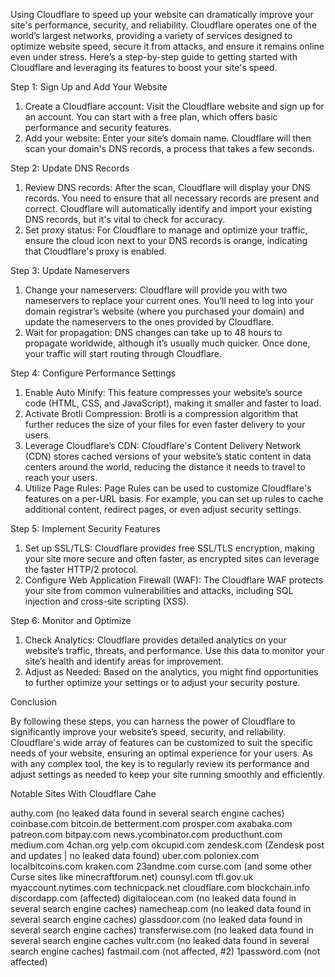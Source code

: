 Using Cloudflare to speed up your website can dramatically improve your site's performance, security, and reliability. Cloudflare operates one of the world’s largest networks, providing a variety of services designed to optimize website speed, secure it from attacks, and ensure it remains online even under stress. Here’s a step-by-step guide to getting started with Cloudflare and leveraging its features to boost your site's speed.

 Step 1: Sign Up and Add Your Website

1. Create a Cloudflare account: Visit the Cloudflare website and sign up for an account. You can start with a free plan, which offers basic performance and security features.
2. Add your website: Enter your site’s domain name. Cloudflare will then scan your domain's DNS records, a process that takes a few seconds.

 Step 2: Update DNS Records

1. Review DNS records: After the scan, Cloudflare will display your DNS records. You need to ensure that all necessary records are present and correct. Cloudflare will automatically identify and import your existing DNS records, but it's vital to check for accuracy.
2. Set proxy status: For Cloudflare to manage and optimize your traffic, ensure the cloud icon next to your DNS records is orange, indicating that Cloudflare's proxy is enabled.

 Step 3: Update Nameservers

1. Change your nameservers: Cloudflare will provide you with two nameservers to replace your current ones. You’ll need to log into your domain registrar’s website (where you purchased your domain) and update the nameservers to the ones provided by Cloudflare.
2. Wait for propagation: DNS changes can take up to 48 hours to propagate worldwide, although it’s usually much quicker. Once done, your traffic will start routing through Cloudflare.

 Step 4: Configure Performance Settings

1. Enable Auto Minify: This feature compresses your website’s source code (HTML, CSS, and JavaScript), making it smaller and faster to load.
2. Activate Brotli Compression: Brotli is a compression algorithm that further reduces the size of your files for even faster delivery to your users.
3. Leverage Cloudflare’s CDN: Cloudflare's Content Delivery Network (CDN) stores cached versions of your website’s static content in data centers around the world, reducing the distance it needs to travel to reach your users.
4. Utilize Page Rules: Page Rules can be used to customize Cloudflare's features on a per-URL basis. For example, you can set up rules to cache additional content, redirect pages, or even adjust security settings.

 Step 5: Implement Security Features

1. Set up SSL/TLS: Cloudflare provides free SSL/TLS encryption, making your site more secure and often faster, as encrypted sites can leverage the faster HTTP/2 protocol.
2. Configure Web Application Firewall (WAF): The Cloudflare WAF protects your site from common vulnerabilities and attacks, including SQL injection and cross-site scripting (XSS).

 Step 6: Monitor and Optimize

1. Check Analytics: Cloudflare provides detailed analytics on your website’s traffic, threats, and performance. Use this data to monitor your site’s health and identify areas for improvement.
2. Adjust as Needed: Based on the analytics, you might find opportunities to further optimize your settings or to adjust your security posture.

 Conclusion

By following these steps, you can harness the power of Cloudflare to significantly improve your website’s speed, security, and reliability. Cloudflare's wide array of features can be customized to suit the specific needs of your website, ensuring an optimal experience for your users. As with any complex tool, the key is to regularly review its performance and adjust settings as needed to keep your site running smoothly and efficiently.


Notable Sites With Cloudflare Cahe 

authy.com (no leaked data found in several search engine caches)
coinbase.com
bitcoin.de
betterment.com
prosper.com
axabaka.com
patreon.com
bitpay.com
news.ycombinator.com
producthunt.com
medium.com
4chan.org
yelp.com
okcupid.com
zendesk.com (Zendesk post and updates | no leaked data found)
uber.com
poloniex.com
localbitcoins.com
kraken.com
23andme.com
curse.com (and some other Curse sites like minecraftforum.net)
counsyl.com
tfl.gov.uk
myaccount.nytimes.com
technicpack.net
cloudflare.com
blockchain.info
discordapp.com (affected)
digitalocean.com (no leaked data found in several search engine caches)
namecheap.com (no leaked data found in several search engine caches)
glassdoor.com (no leaked data found in several search engine caches)
transferwise.com (no leaked data found in several search engine caches
vultr.com (no leaked data found in several search engine caches)
fastmail.com (not affected, #2)
1password.com (not affected)
